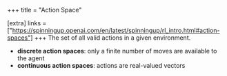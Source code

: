 +++
title = "Action Space"

[extra]
links = ["https://spinningup.openai.com/en/latest/spinningup/rl_intro.html#action-spaces"]
+++
The set of all valid actions in a given environment.

* **discrete action spaces**: only a finite number of moves are available to the agent
* **continuous action spaces**: actions are real-valued vectors
